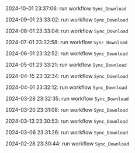 2024-10-01 23:37:06: run workflow `Sync_Download` 

2024-09-01 23:33:02: run workflow `Sync_Download` 

2024-08-01 23:33:04: run workflow `Sync_Download` 

2024-07-01 23:32:58: run workflow `Sync_Download` 

2024-06-01 23:32:52: run workflow `Sync_Download` 

2024-05-01 23:33:21: run workflow `Sync_Download` 

2024-04-15 23:32:34: run workflow `Sync_Download` 

2024-04-01 23:32:12: run workflow `Sync_Download` 

2024-03-28 23:32:35: run workflow `Sync_Download` 

2024-03-20 23:31:08: run workflow `Sync_Download` 

2024-03-13 23:30:53: run workflow `Sync_Download` 

2024-03-06 23:31:26: run workflow `Sync_Download` 

2024-02-28 23:30:44: run workflow `Sync_Download` 


